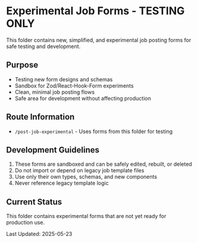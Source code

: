 
# Experimental Job Forms - TESTING ONLY

This folder contains new, simplified, and experimental job posting forms for safe testing and development.

## Purpose
- Testing new form designs and schemas
- Sandbox for Zod/React-Hook-Form experiments
- Clean, minimal job posting flows
- Safe area for development without affecting production

## Route Information
- `/post-job-experimental` - Uses forms from this folder for testing

## Development Guidelines
1. These forms are sandboxed and can be safely edited, rebuilt, or deleted
2. Do not import or depend on legacy job template files
3. Use only their own types, schemas, and new components
4. Never reference legacy template logic

## Current Status
This folder contains experimental forms that are not yet ready for production use.

Last Updated: 2025-05-23
